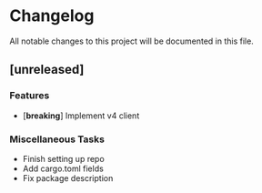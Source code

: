 # Changelog

All notable changes to this project will be documented in this file.

## [unreleased]

### Features

- [**breaking**] Implement v4 client

### Miscellaneous Tasks

- Finish setting up repo
- Add cargo.toml fields
- Fix package description

<!-- generated by git-cliff -->
